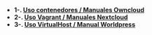 * **1-. [Uso contenedores / Manuales Owncloud](Owncloud)**
* **2-. [Uso Vagrant / Manuales Nextcloud](Nextcloud)**
* **3-. [Uso VirtualHost / Manual Worldpress](Worldpress)**
